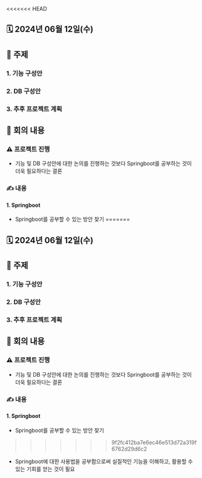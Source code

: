 <<<<<<< HEAD
## 🗓️ 2024년 06월 12일(수)

## 📑 주제
### 1. 기능 구성안
### 2. DB 구성안
### 3. 추후 프로젝트 계획

## 📑 회의 내용
### ⚠️ 프로젝트 진행
- 기능 및 DB 구성안에 대한 논의를 진행하는 것보다 Springboot를 공부하는 것이 더욱 필요하다는 결론

### ✍️ 내용
#### 1. Springboot
- Springboot를 공부할 수 있는 방안 찾기
=======
## 🗓️ 2024년 06월 12일(수)

## 📑 주제
### 1. 기능 구성안
### 2. DB 구성안
### 3. 추후 프로젝트 계획

## 📑 회의 내용
### ⚠️ 프로젝트 진행
- 기능 및 DB 구성안에 대한 논의를 진행하는 것보다 Springboot를 공부하는 것이 더욱 필요하다는 결론

### ✍️ 내용
#### 1. Springboot
- Springboot를 공부할 수 있는 방안 찾기
>>>>>>> 9f2fc412ba7e6ec46e513d72a319f6762d29d6c2
- Springboot에 대한 사용법을 공부함으로써 실질적인 기능을 이해하고, 활용할 수 있는 기회를 얻는 것이 필요